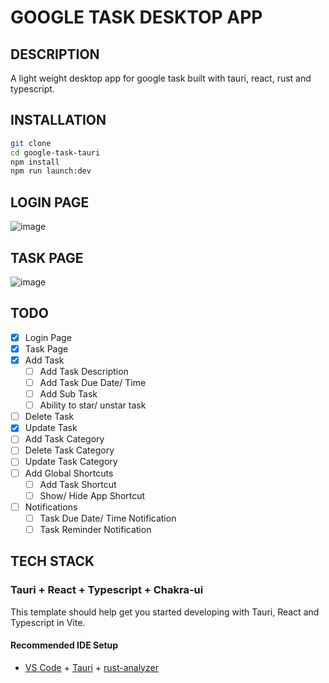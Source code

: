 
# GOOGLE TASK DESKTOP APP

## DESCRIPTION
A light weight desktop app for google task built with tauri, react, rust and typescript. 

## INSTALLATION

```bash
git clone
cd google-task-tauri
npm install
npm run launch:dev
```
## LOGIN PAGE

![image](https://github.com/codad5/google-task-tauri/assets/66634814/0a9d4e82-7257-437e-a4f9-48c21760d56e)

## TASK PAGE
![image](https://github.com/codad5/google-task-tauri/assets/66634814/ba237e7f-ff66-4390-9224-2dbe3b58ab0e)


## TODO
- [x] Login Page
- [x] Task Page
- [x] Add Task
    - [ ] Add Task Description
    - [ ] Add Task Due Date/ Time
    - [ ] Add Sub Task
    - [ ] Ability to star/ unstar task
- [ ] Delete Task
- [x] Update Task
- [ ] Add Task Category
- [ ] Delete Task Category
- [ ] Update Task Category
- [ ] Add Global Shortcuts 
    - [ ] Add Task Shortcut
    - [ ] Show/ Hide App Shortcut
- [ ] Notifications
    - [ ] Task Due Date/ Time Notification
    - [ ] Task Reminder Notification

## TECH STACK
### Tauri + React + Typescript + Chakra-ui

This template should help get you started developing with Tauri, React and Typescript in Vite.

#### Recommended IDE Setup

- [VS Code](https://code.visualstudio.com/) + [Tauri](https://marketplace.visualstudio.com/items?itemName=tauri-apps.tauri-vscode) + [rust-analyzer](https://marketplace.visualstudio.com/items?itemName=rust-lang.rust-analyzer)
